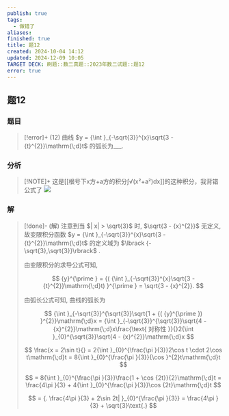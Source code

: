 ```yaml
---
publish: true
tags:
  - 做错了
aliases: 
finished: true
title: 题12
created: 2024-10-04 14:12
updated: 2024-12-09 10:05
TARGET DECK: 刷题::数二真题::2023年数二试题::题12
error: true
---
```

## 题12
### 题目
> [!error]+
> (12) 曲线 $y = {\int }_{-\sqrt{3}}^{x}\sqrt{3 - {t}^{2}}\mathrm{\;d}t$ 的弧长为___.
### 分析
> [!NOTE]+
> 这是[[根号下x方+a方的积分∫√(x²+a²)dx]]的这种积分，我背错公式了
> ![](https://img.hwenyi.tech/202412091805484.webp)
### 解
> [!done]-
> (解) 注意到当 $| x| > \sqrt{3}$ 时, $\sqrt{3 - {x}^{2}}$ 无定义,故变限积分函数 $y = {\int }_{-\sqrt{3}}^{x}\sqrt{3 - {t}^{2}}\mathrm{\;d}t$ 的定义域为 $\lbrack {-\sqrt{3},\sqrt{3}}\rbrack$ .
> 
> 由变限积分的求导公式可知,
> 
> $$
> {y}^{\prime } = {( {\int }_{-\sqrt{3}}^{x}\sqrt{3 - {t}^{2}}\mathrm{\;d}t) }^{\prime } = \sqrt{3 - {x}^{2}}.
> $$
> 
> 由弧长公式可知, 曲线的弧长为
> 
> $$
> {\int }_{-\sqrt{3}}^{\sqrt{3}}\sqrt{1 + {( {y}^{\prime }) }^{2}}\mathrm{\;d}x = {\int }_{-\sqrt{3}}^{\sqrt{3}}\sqrt{4 - {x}^{2}}\mathrm{\;d}x\frac{\text{ 对称性 }}{}2{\int }_{0}^{\sqrt{3}}\sqrt{4 - {x}^{2}}\mathrm{\;d}x
> $$
> 
> $$
> \frac{x = 2\sin t}{} = 2{\int }_{0}^{\frac{\pi }{3}}2\cos t \cdot 2\cos t\mathrm{\;d}t = 8{\int }_{0}^{\frac{\pi }{3}}{\cos }^{2}t\mathrm{\;d}t
> $$
> 
> $$
> = 8{\int }_{0}^{\frac{\pi }{3}}\frac{1 + \cos {2t}}{2}\mathrm{\;d}t = \frac{4\pi }{3} + 4{\int }_{0}^{\frac{\pi }{3}}\cos {2t}\mathrm{\;d}t
> $$
> 
> $$
> = {. \frac{4\pi }{3} + 2\sin 2t| }_{0}^{\frac{\pi }{3}} = \frac{4\pi }{3} + \sqrt{3}\text{.}
> $$